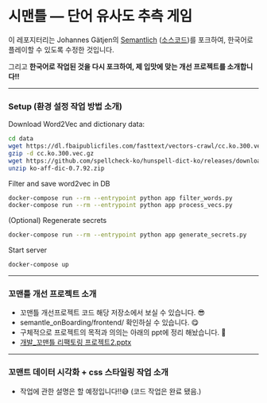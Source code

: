 # 시맨틀 — 단어 유사도 추측 게임

이 레포지터리는 Johannes Gätjen의 [Semantlich](http://semantlich.johannesgaetjen.de/)
([소스코드](https://github.com/gaetjen/semantle-de))를 포크하여,
한국어로 플레이할 수 있도록 수정한 것입니다.

그리고 **한국어로 작업된 것을 다시 포크하여, 제 입맛에 맞는 개선 프로젝트를 소개합니다!!**
- - -
### Setup (환경 설정 작업 방법 소개)

Download Word2Vec and dictionary data:

```bash
cd data
wget https://dl.fbaipublicfiles.com/fasttext/vectors-crawl/cc.ko.300.vec.gz
gzip -d cc.ko.300.vec.gz
wget https://github.com/spellcheck-ko/hunspell-dict-ko/releases/download/0.7.92/ko-aff-dic-0.7.92.zip
unzip ko-aff-dic-0.7.92.zip
```

Filter and save word2vec in DB

```bash
docker-compose run --rm --entrypoint python app filter_words.py
docker-compose run --rm --entrypoint python app process_vecs.py
```

(Optional) Regenerate secrets

```bash
docker-compose run --rm --entrypoint python app generate_secrets.py
```

Start server

```bash
docker-compose up
```

- - -
### 꼬맨틀 개선 프로젝트 소개

* 꼬맨틀 개선프로젝트 코드 해당 저장소에서 보실 수 있습니다. 😎
* semantle_onBoarding/frontend/ 확인하실 수 있습니다. 😋
* 구체적으로 프로젝트의 목적과 의의는 아래의 ppt에 정리 해놨습니다. 🤗
* [개발_꼬맨틀 리팩토링 프로젝트2.pptx](https://github.com/goodsosbva/semantle_refactoring_project/files/10462838/_.2.pptx)

- - -
### 꼬맨트 데이터 시각화 + css 스타일링 작업 소개
* 작업에 관한 설명은 할 예정입니다!!😅 (코드 작업은 완료 됐음.)


